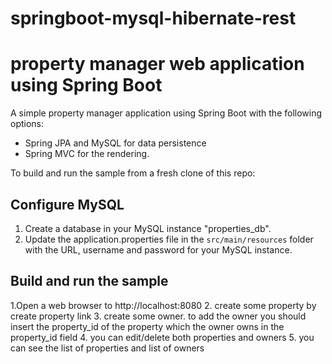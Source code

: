 # springboot-mysql-hibernate-rest
# property manager web application using Spring Boot

A simple property manager application using Spring Boot with the following options:

- Spring JPA and MySQL for data persistence
- Spring MVC for the rendering.

To build and run the sample from a fresh clone of this repo:

## Configure MySQL

1. Create a database in your MySQL instance "properties_db".
2. Update the application.properties file in the `src/main/resources` folder with the URL, username and password for your MySQL instance.


## Build and run the sample

1.Open a web browser to http://localhost:8080
2. create some property by create property link
3. create some owner. to add the owner you should insert the property_id of the property which the owner owns in the property_id field
4. you can edit/delete both properties and owners
5. you can see the list of properties and list of owners
